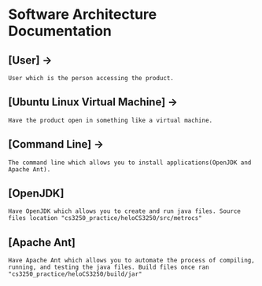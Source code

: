 # Software Architecture Documentation
## [User] ->
```User which is the person accessing the product.```
## [Ubuntu Linux Virtual Machine] -> 
```Have the product open in something like a virtual machine.```
## [Command Line] ->
```The command line which allows you to install applications(OpenJDK and Apache Ant).```
## [OpenJDK]
```Have OpenJDK which allows you to create and run java files. Source files location "cs3250_practice/heloCS3250/src/metrocs"```
## [Apache Ant]
```Have Apache Ant which allows you to automate the process of compiling, running, and testing the java files. Build files once ran "cs3250_practice/heloCS3250/build/jar"```
